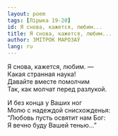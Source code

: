 ```yaml
---
layout: poem
tags: [Лірыка 19-20]
id: Я снова, кажется, любим...
title: Я снова, кажется, любим...
author: ЗМІТРОК МАРОЗАЎ
lang: ru
---
```



Я снова, кажется, любим. —  
Какая странная наука!  
Давайте вместе помолчим  
Так, как молчат перед разлукой.  

И без конца у Ваших ног  
Молю с надеждой снисхожденья:  
“Любовь пусть освятит нам Бог:  
Я вечно буду Вашей тенью...”  
